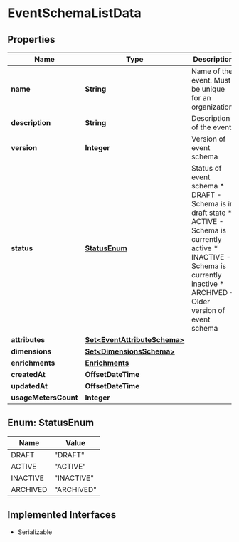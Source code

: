 

# EventSchemaListData


## Properties

| Name | Type | Description | Notes |
|------------ | ------------- | ------------- | -------------|
|**name** | **String** | Name of the event. Must be unique for an organization. |  |
|**description** | **String** | Description of the event |  [optional] |
|**version** | **Integer** | Version of event schema |  |
|**status** | [**StatusEnum**](#StatusEnum) | Status of event schema * DRAFT - Schema is in draft state  * ACTIVE - Schema is currently active  * INACTIVE - Schema is currently inactive * ARCHIVED - Older version of event schema  |  [optional] |
|**attributes** | [**Set&lt;EventAttributeSchema&gt;**](EventAttributeSchema.md) |  |  [optional] |
|**dimensions** | [**Set&lt;DimensionsSchema&gt;**](DimensionsSchema.md) |  |  [optional] |
|**enrichments** | [**Enrichments**](Enrichments.md) |  |  [optional] |
|**createdAt** | **OffsetDateTime** |  |  [optional] |
|**updatedAt** | **OffsetDateTime** |  |  [optional] |
|**usageMetersCount** | **Integer** |  |  [optional] |



## Enum: StatusEnum

| Name | Value |
|---- | -----|
| DRAFT | &quot;DRAFT&quot; |
| ACTIVE | &quot;ACTIVE&quot; |
| INACTIVE | &quot;INACTIVE&quot; |
| ARCHIVED | &quot;ARCHIVED&quot; |


## Implemented Interfaces

* Serializable


